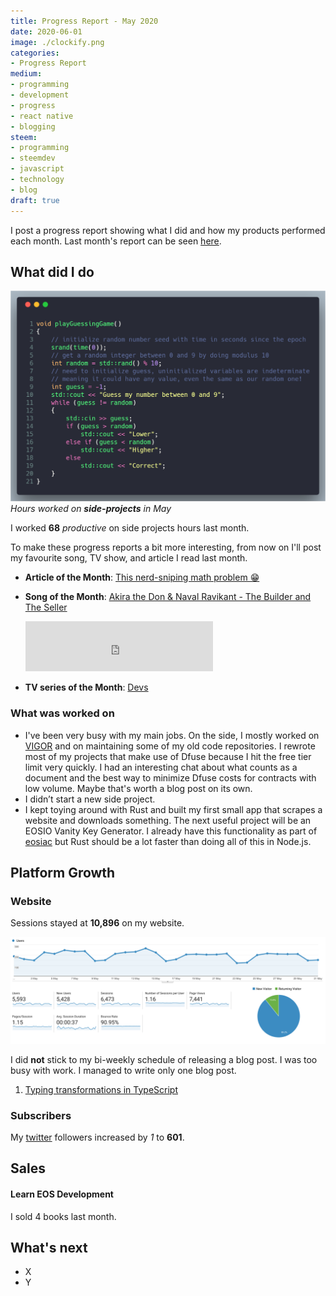 ```yaml
---
title: Progress Report - May 2020
date: 2020-06-01
image: ./clockify.png
categories:
- Progress Report
medium:
- programming
- development
- progress
- react native
- blogging
steem:
- programming
- steemdev
- javascript
- technology
- blog
draft: true
---
```



I post a progress report showing what I did and how my products performed each month.
Last month's report can be seen [here](/progress-report-april-2020).

## What did I do

![Productive Hours in May](./clockify.png)
_Hours worked on **side-projects** in May_

I worked **68** _productive_ on side projects hours last month.

To make these progress reports a bit more interesting, from now on I'll post my favourite song, TV show, and article I read last month.

* **Article of the Month**: [This nerd-sniping math problem 😁](https://www.quora.com/How-do-you-find-the-positive-integer-solutions-to-frac-x-y+z-+-frac-y-z+x-+-frac-z-x+y-4)
* **Song of the Month**: [Akira the Don & Naval Ravikant - The Builder and The Seller](https://open.spotify.com/track/1hs8QeqZcZ25saFoADPpz7)
    <iframe src="https://open.spotify.com/embed/track/1hs8QeqZcZ25saFoADPpz7" width="300" height="80" frameborder="0" allowtransparency="true" allow="encrypted-media"></iframe>

* **TV series of the Month**: [Devs](https://trakt.tv/shows/devs)


### What was worked on

- I've been very busy with my main jobs. On the side, I mostly worked on [VIGOR](https://vigor.ai) and on maintaining some of my old code repositories. I rewrote most of my projects that make use of Dfuse because I hit the free tier limit very quickly. I had an interesting chat about what counts as a document and the best way to minimize Dfuse costs for contracts with low volume. Maybe that's worth a blog post on its own.
- I didn’t start a new side project.
- I kept toying around with Rust and built my first small app that scrapes a website and downloads something. The next useful project will be an EOSIO Vanity Key Generator. I already have this functionality as part of [eosiac](https://github.com/MrToph/eosiac) but Rust should be a lot faster than doing all of this in Node.js.

## Platform Growth

### Website

Sessions stayed at **10,896** on my website.

![Website Traffic](./website-traffic.png)

I did **not** stick to my bi-weekly schedule of releasing a blog post.
I was too busy with work. I managed to write only one blog post.

1. [Typing transformations in TypeScript](/typing-transformations-in-type-script/)

### Subscribers

My [twitter](https://twitter.com/cmichelio) followers increased by _1_ to **601**.

## Sales

#### Learn EOS Development

I sold 4 books last month.


## What's next

* X
* Y